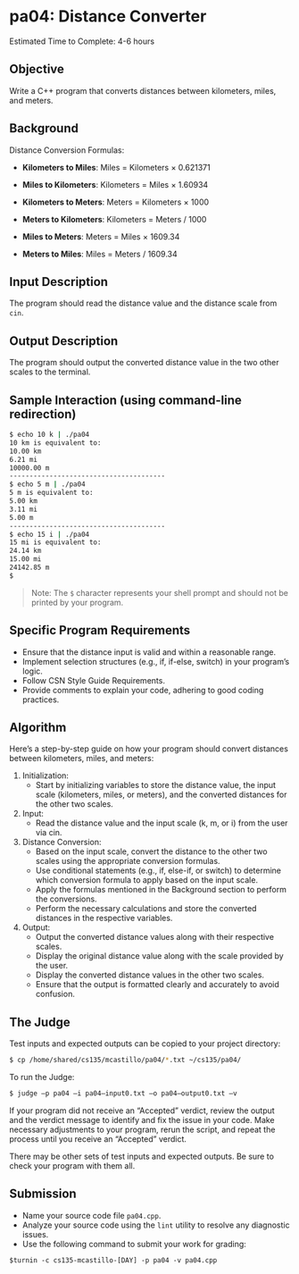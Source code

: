 # pa04: Distance Converter
Estimated Time to Complete: 4-6 hours

## Objective 
Write a C++ program that converts distances between kilometers, miles, and meters.

## Background
Distance Conversion Formulas:

- **Kilometers to Miles**: Miles = Kilometers × 0.621371

- **Miles to Kilometers**: Kilometers = Miles × 1.60934

- **Kilometers to Meters**: Meters = Kilometers × 1000

- **Meters to Kilometers**: Kilometers = Meters / 1000

- **Miles to Meters**: Meters = Miles × 1609.34

- **Meters to Miles**: Miles = Meters / 1609.34


## Input Description
The program should read the distance value and the distance scale from ``cin``.

## Output Description
The program should output the converted distance value in the two other scales to the terminal.

## Sample Interaction (using command-line redirection)

``` bash
$ echo 10 k | ./pa04
10 km is equivalent to:
10.00 km
6.21 mi
10000.00 m
---------------------------------------
$ echo 5 m | ./pa04
5 m is equivalent to:
5.00 km
3.11 mi
5.00 m
---------------------------------------
$ echo 15 i | ./pa04
15 mi is equivalent to:
24.14 km
15.00 mi
24142.85 m
$
```
> Note: The ``$`` character represents your shell prompt and should not be printed by your program.

## Specific Program Requirements
- Ensure that the distance input is valid and within a reasonable range.
- Implement selection structures (e.g., if, if-else, switch) in your program’s logic.
- Follow CSN Style Guide Requirements.
- Provide comments to explain your code, adhering to good coding practices.

## Algorithm

Here’s a step-by-step guide on how your program should convert distances between kilometers, miles, and meters:

1. Initialization:
    - Start by initializing variables to store the distance value, the input scale (kilometers, miles, or meters), and the converted distances for the other two scales.
2. Input:
    - Read the distance value and the input scale (k, m, or i) from the user via cin.
3. Distance Conversion:
    - Based on the input scale, convert the distance to the other two scales using the appropriate conversion formulas.
    - Use conditional statements (e.g., if, else-if, or switch) to determine which conversion formula to apply based on the input scale.
    - Apply the formulas mentioned in the Background section to perform the conversions.
    - Perform the necessary calculations and store the converted distances in the respective variables.
4. Output:
    - Output the converted distance values along with their respective scales.
    - Display the original distance value along with the scale provided by the user.
    - Display the converted distance values in the other two scales.
    - Ensure that the output is formatted clearly and accurately to avoid confusion.

## The Judge
Test inputs and expected outputs can be copied to your project directory:
``` bash
$ cp /home/shared/cs135/mcastillo/pa04/*.txt ~/cs135/pa04/
```

To run the Judge:
``` bash
$ judge —p pa04 —i pa04—input0.txt —o pa04—output0.txt —v
```

If your program did not receive an “Accepted” verdict, review the output and the verdict message to identify and fix the issue in your code. Make necessary adjustments to your program, rerun the script, and repeat the process until you receive an “Accepted” verdict.

There may be other sets of test inputs and expected outputs. Be sure to check your program with them all.

## Submission
- Name your source code file ``pa04.cpp``.
- Analyze your source code using the ``lint`` utility to resolve any diagnostic issues.
- Use the following command to submit your work for grading:

```
$turnin -c cs135-mcastillo-[DAY] -p pa04 -v pa04.cpp
```

